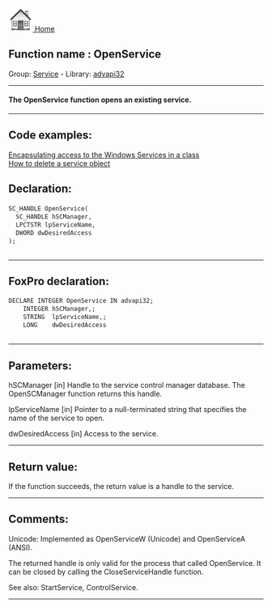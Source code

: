 [<img src="../../images/home.png"> Home ](https://github.com/VFPX/Win32API)  

## Function name : OpenService
Group: [Service](../../functions_group.md#Service)  -  Library: [advapi32](../../libraries.md#advapi32)  
***  


#### The OpenService function opens an existing service.

***  


## Code examples:
[Encapsulating access to the Windows Services in a class](../../samples/sample_476.md)  
[How to delete a service object](../../samples/sample_518.md)  

## Declaration:
```foxpro  
SC_HANDLE OpenService(
  SC_HANDLE hSCManager,
  LPCTSTR lpServiceName,
  DWORD dwDesiredAccess
);
  
```  
***  


## FoxPro declaration:
```foxpro  
DECLARE INTEGER OpenService IN advapi32;
	INTEGER hSCManager,;
	STRING  lpServiceName,;
	LONG    dwDesiredAccess
  
```  
***  


## Parameters:
hSCManager 
[in] Handle to the service control manager database. The OpenSCManager function returns this handle.

lpServiceName 
[in] Pointer to a null-terminated string that specifies the name of the service to open. 

dwDesiredAccess 
[in] Access to the service.   
***  


## Return value:
If the function succeeds, the return value is a handle to the service.
  
***  


## Comments:
Unicode: Implemented as OpenServiceW (Unicode) and OpenServiceA (ANSI).  
  
The returned handle is only valid for the process that called OpenService. It can be closed by calling the CloseServiceHandle function.  
  
See also: StartService, ControlService.  
  
***  

